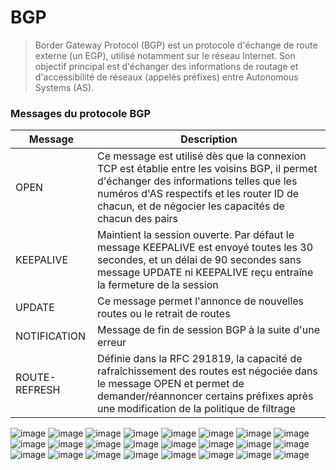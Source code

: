 # BGP
>Border Gateway Protocol (BGP) est un protocole d'échange de route externe (un EGP), utilisé notamment sur le réseau Internet. Son objectif principal est d'échanger des informations de routage et d'accessibilité de réseaux (appelés préfixes) entre Autonomous Systems (AS).


### Messages du protocole BGP
| Message | Description |
| --- | --- |
| OPEN | Ce message est utilisé dès que la connexion TCP est établie entre les voisins BGP, il permet d'échanger des informations telles que les numéros d'AS respectifs et les router ID de chacun, et de négocier les capacités de chacun des pairs |
| KEEPALIVE | Maintient la session ouverte. Par défaut le message KEEPALIVE est envoyé toutes les 30 secondes, et un délai de 90 secondes sans message UPDATE ni KEEPALIVE reçu entraîne la fermeture de la session |
| UPDATE | Ce message permet l'annonce de nouvelles routes ou le retrait de routes |
| NOTIFICATION | Message de fin de session BGP à la suite d'une erreur |
| ROUTE-REFRESH | Définie dans la RFC 291819, la capacité de rafraîchissement des routes est négociée dans le message OPEN et permet de demander/réannoncer certains préfixes après une modification de la politique de filtrage |
    
    
![image](https://user-images.githubusercontent.com/83721477/155890654-4eb5e67e-eb3c-4935-bbf9-e8b3c220cd01.png)
![image](https://user-images.githubusercontent.com/83721477/155890672-475525ee-2112-4643-bfe7-b302e4dd6379.png)
![image](https://user-images.githubusercontent.com/83721477/155890681-c1c4d7e5-99ba-469b-a44d-eb6f3e4208a1.png)
![image](https://user-images.githubusercontent.com/83721477/155890684-d5394952-e373-4106-9ea6-2abcca69fa90.png)
![image](https://user-images.githubusercontent.com/83721477/155890693-4848be3e-1f44-4b9b-aae6-fbccf215965e.png)
![image](https://user-images.githubusercontent.com/83721477/155890704-98774475-1357-4968-9fb4-263ed04129e4.png)
![image](https://user-images.githubusercontent.com/83721477/155890761-be6a2dc9-8749-4e68-9b8f-9b1415e809f7.png)
![image](https://user-images.githubusercontent.com/83721477/155890766-b160ed6c-61f2-47c9-b1c5-1e8c3d33ec3f.png)
![image](https://user-images.githubusercontent.com/83721477/155890768-ddb36005-e76e-47eb-b83b-c95458cb0929.png)
![image](https://user-images.githubusercontent.com/83721477/155890772-8b7c4dc6-fdd9-430d-b529-9eb10d7fecb6.png)
![image](https://user-images.githubusercontent.com/83721477/155890779-1b911442-5fd1-4cbf-bcb1-1d52cbe3a12a.png)
![image](https://user-images.githubusercontent.com/83721477/155890786-68bb398b-a8d7-4197-b1a5-efa3ec136af4.png)
![image](https://user-images.githubusercontent.com/83721477/155890792-976861a2-111d-4caf-89b4-56c5e43d3bfa.png)
![image](https://user-images.githubusercontent.com/83721477/155890799-f59664f8-c41c-410c-9588-ca49e4f08bef.png)
![image](https://user-images.githubusercontent.com/83721477/155890801-a1e497c7-5c59-4ac9-b37d-85b0cb92ad7a.png)
![image](https://user-images.githubusercontent.com/83721477/155890808-ab6b2b47-93ae-4c1a-8d08-e041e9047de0.png)
![image](https://user-images.githubusercontent.com/83721477/155890813-2fee84c5-5d74-4cbe-89a0-be679efb1e78.png)
![image](https://user-images.githubusercontent.com/83721477/155890819-c103b0a1-0734-4fd7-83fd-c2cb39c315bb.png)
![image](https://user-images.githubusercontent.com/83721477/155890823-c6a0723a-4eda-4d16-918a-2b4a10800262.png)
![image](https://user-images.githubusercontent.com/83721477/155890827-6512cd10-b21a-4c5b-80c5-2ccb2d5976c3.png)
![image](https://user-images.githubusercontent.com/83721477/155890832-16f23530-c611-4504-84e8-56ec13efee61.png)
![image](https://user-images.githubusercontent.com/83721477/155890847-65f37b13-8499-473f-9974-9f047d1a5ab9.png)
![image](https://user-images.githubusercontent.com/83721477/155890856-041a5dba-8580-4106-bfd9-226d0d5d8f8d.png)
![image](https://user-images.githubusercontent.com/83721477/155890858-0aa65ffd-9e58-4ea1-aa3b-a370750fe46f.png)
